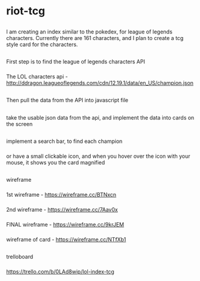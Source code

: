 # riot-tcg

##
I am creating an index similar to the pokedex, for league of legends characters. Currently there are 161 characters, and I plan to create a tcg style card for the characters.

##
First step is to find the league of legends characters API
###
The LOL characters api - http://ddragon.leagueoflegends.com/cdn/12.19.1/data/en_US/champion.json

##
Then pull the data from the API into javascript file

##
take the usable json data from the api, and implement the data into cards on the screen

##
implement a search bar, to find each champion
###
or have a small clickable icon, and when you hover over the icon with your mouse, it shows you the card magnified


##
wireframe
###
1st wireframe - https://wireframe.cc/BTNxcn

###
2nd wireframe - https://wireframe.cc/7Aav0x

###
FINAL wireframe - https://wireframe.cc/9krJEM

###
wireframe of card - https://wireframe.cc/NTfXb1


##
trelloboard
###
https://trello.com/b/0LAd8wip/lol-index-tcg

